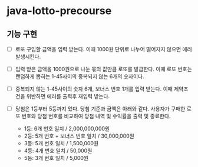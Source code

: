 # java-lotto-precourse

## 기능 구현
- [ ] 로또 구입할 금액을 입력 받는다. 이때 1000원 단위로 나누어 떨어지지 않으면 에러 발생시킨다.
- [ ] 입력 받은 금액을 1000원으로 나눈 몫의 값만큼 로또를 발급한다. 이때 로또 번호는 랜덤하게 뽑히는 1-45사이의 중복되지 않는 6개의 숫자이다.
- [ ] 중복되지 않는 1-45사이의 숫자 6개, 보너스 번호 1개를 입력 받는다. 이때 제약조건을 위반하면 에러를 출력후 재입력 받는다.
- [ ] 당첨은 1등부터 5등까지 있다. 당첨 기준과 금액은 아래와 같다. 사용자가 구매한 로또 번호와 당첨 번호를 비교하여 당첨 내역 및 수익률을 출력 및 종료한다.

  - 1등: 6개 번호 일치 / 2,000,000,000원
  - 2등: 5개 번호 + 보너스 번호 일치 / 30,000,000원
  - 3등: 5개 번호 일치 / 1,500,000원
  - 4등: 4개 번호 일치 / 50,000원
  - 5등: 3개 번호 일치 / 5,000원
